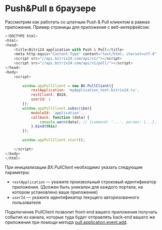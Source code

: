 # Push&Pull в браузере

Рассмотрим как работать со штатным Push & Pull клиентом в рамках приложения. Пример страницы для приложения с веб-интерфейсом:

```js
<!DOCTYPE html>
<html>
<head>
	<title>Bitri24 application with Push & Pull</title>
	<meta http-equiv="Content-Type" content="text/html; charset=utf-8" />
	<script src="//api.bitrix24.com/api/v1/"></script>
	<script src="//api.bitrix24.com/api/v1/pull/"></script>
</head>
<body>
	<script>
		
		window.appPullClient = new BX.PullClient({
			restApplication: 'myApplication_test.bitrix24.ru',
			restClient: BX24,
			userId: 1
		});
		window.appPullClient.subscribe({
			moduleId: 'application',
			callback: function (data) {
				console.warn(data); // {command: '...', params: {...}, extra: {...}}
			}.bind(this)
		});
		
		window.appPullClient.start();
				
	</script>
</body>
</html>
```

При инициализации *BX.PullClient* необходимо указать следующие параметры:

- `restApplication` — укажите произвольный строковый идентификатор приложения. (Должен быть уникален для каждого портала, на котором установлено ваше приложение)
- `userId` — укажите идентификатор текущего авторизованного пользователя

Подключение PullClient позволит front-end вашего приложения получать события из канала, которые туда будет отправлять back-end вашего же приложения при помощи метода [pull.application.event.add](./push-and-pull/pull-application-event-add.md).
